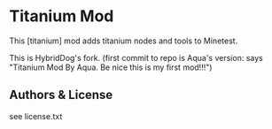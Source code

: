# Titanium Mod

This [titanium] mod adds titanium nodes and tools to Minetest.

This is HybridDog's fork.
(first commit to repo is Aqua's version: says "Titanium Mod By Aqua. Be nice this is my first mod!!!")


## Authors & License

see license.txt
